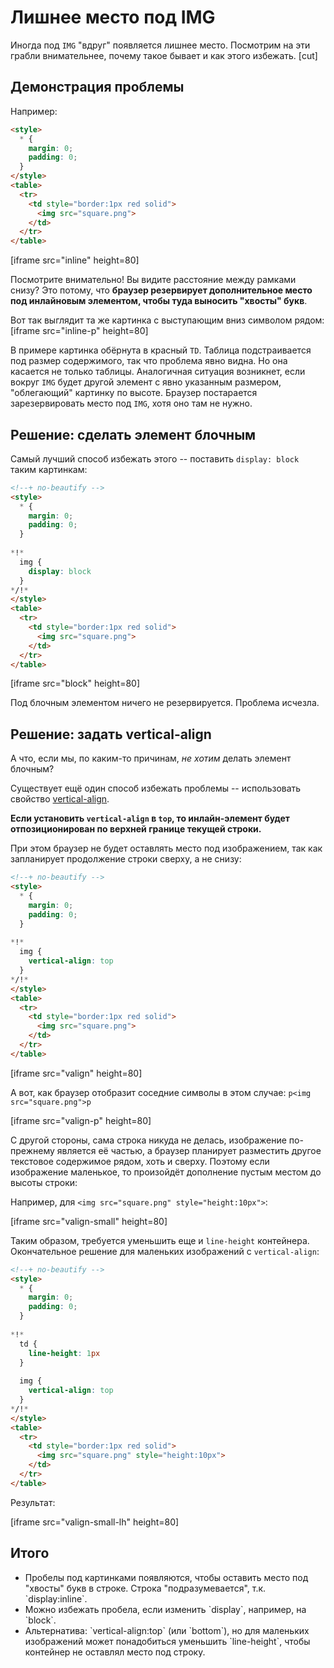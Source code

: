 # Лишнее место под IMG

Иногда под `IMG` "вдруг" появляется лишнее место. Посмотрим на эти грабли внимательнее, почему такое бывает и как этого избежать.
[cut]
## Демонстрация проблемы
Например:

```html
<style>
  * {
    margin: 0;
    padding: 0;
  }
</style>
<table>
  <tr>
    <td style="border:1px red solid">
      <img src="square.png">
    </td>
  </tr>
</table>
```

[iframe src="inline" height=80]

Посмотрите внимательно! Вы видите расстояние между рамками снизу? Это потому, что **браузер резервирует дополнительное место под инлайновым элементом, чтобы туда выносить "хвосты" букв**.

Вот так выглядит та же картинка с выступающим вниз символом рядом:
[iframe src="inline-p" height=80]

В примере картинка обёрнута в красный `TD`. Таблица подстраивается под размер содержимого, так что проблема явно видна. Но она касается не только таблицы. Аналогичная ситуация возникнет, если вокруг `IMG` будет другой элемент с явно указанным размером, "облегающий" картинку по высоте. Браузер постарается зарезервировать место под `IMG`, хотя оно там не нужно.

## Решение: сделать элемент блочным

Самый лучший способ избежать этого -- поставить `display: block` таким картинкам:

```html
<!--+ no-beautify -->
<style>
  * {
    margin: 0;
    padding: 0;
  }
  
*!*
  img {
    display: block
  } 
*/!*
</style>
<table>
  <tr>
    <td style="border:1px red solid">
      <img src="square.png">
    </td>
  </tr>
</table>
```

[iframe src="block" height=80]

Под блочным элементом ничего не резервируется. Проблема исчезла.

## Решение: задать vertical-align

А что, если мы, по каким-то причинам, *не хотим* делать элемент блочным? 

Существует ещё один способ избежать проблемы -- использовать свойство [vertical-align](http://www.w3.org/TR/CSS2/visudet.html#propdef-vertical-align).

**Если установить `vertical-align` в `top`, то инлайн-элемент будет отпозиционирован по верхней границе текущей строки.**

При этом браузер не будет оставлять место под изображением, так как запланирует продолжение строки сверху, а не снизу:

```html
<!--+ no-beautify -->
<style>
  * {
    margin: 0;
    padding: 0;
  }
  
*!*
  img {
    vertical-align: top
  }
*/!*
</style>
<table>
  <tr>
    <td style="border:1px red solid">
      <img src="square.png">
    </td>
  </tr>
</table>
```

[iframe src="valign" height=80]

А вот, как браузер отобразит соседние символы в этом случае: `p<img src="square.png">p`

[iframe src="valign-p" height=80]

С другой стороны, сама строка никуда не делась, изображение по-прежнему является её частью, а браузер планирует разместить другое текстовое содержимое рядом, хоть и сверху. Поэтому если изображение маленькое, то произойдёт дополнение пустым местом до высоты строки:

Например, для `<img src="square.png" style="height:10px">`:

[iframe src="valign-small" height=80]

Таким образом, требуется уменьшить еще и `line-height` контейнера. Окончательное решение для маленьких изображений с `vertical-align`:

```html
<!--+ no-beautify -->
<style>
  * {
    margin: 0;
    padding: 0;
  }
  
*!*
  td {
    line-height: 1px
  }
  
  img {
    vertical-align: top
  } 
*/!*
</style>
<table>
  <tr>
    <td style="border:1px red solid">
      <img src="square.png" style="height:10px">
    </td>
  </tr>
</table>
```

Результат:

[iframe src="valign-small-lh" height=80]

## Итого

<ul>
<li>Пробелы под картинками появляются, чтобы оставить место под "хвосты" букв в строке. Строка "подразумевается", т.к. `display:inline`.</li>
<li>Можно избежать пробела, если изменить `display`, например, на `block`.</li>
<li>Альтернатива: `vertical-align:top` (или `bottom`), но для маленьких изображений может понадобиться уменьшить `line-height`, чтобы контейнер не оставлял место под строку.</li>
</ul>